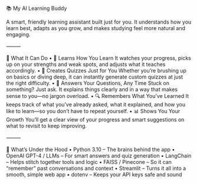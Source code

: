 📚 My AI Learning Buddy

A smart, friendly learning assistant built just for you. It understands how you learn best, adapts as you grow, and makes studying feel more natural and engaging.

⸻

🚀 What It Can Do
	•	🧠 Learns How You Learn
It watches your progress, picks up on your strengths and weak spots, and adjusts what it teaches accordingly.
	•	📝 Creates Quizzes Just for You
Whether you’re brushing up on basics or diving deep, it can instantly generate custom quizzes at just the right difficulty.
	•	💬 Answers Your Questions, Any Time
Stuck on something? Just ask. It explains things clearly and in a way that makes sense to you—no jargon overload.
	•	🔍 Remembers What You’ve Learned
It keeps track of what you’ve already asked, what it explained, and how you like to learn—so you don’t have to repeat yourself.
	•	📊 Shows You Your Growth
You’ll get a clear view of your progress and smart suggestions on what to revisit to keep improving.

⸻

🧰 What’s Under the Hood
	•	Python 3.10 – The brains behind the app
	•	OpenAI GPT-4 / LLMs – For smart answers and quiz generation
	•	LangChain – Helps stitch together tools and logic
	•	FAISS / Pinecone – So it can “remember” past conversations and context
	•	Streamlit – Turns it all into a smooth, simple web app
	•	dotenv – Keeps your API keys safe and sound
